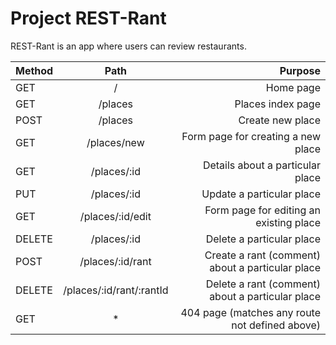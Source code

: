 # Project REST-Rant

REST-Rant is an app where users can review restaurants.

| Method      | Path        | Purpose       |
| :---        |    :----:   |          ---: |
| GET         | /           | Home page     |
| GET         | /places     | Places index page|
| POST        | /places     | Create new place|
| GET         | /places/new | Form page for creating a new place|
| GET         | /places/:id | Details about a particular place|
| PUT         | /places/:id	| Update a particular place|
| GET         | /places/:id/edit | Form page for editing an existing place |
| DELETE      | /places/:id | Delete a particular place |
| POST        | /places/:id/rant | Create a rant (comment) about a particular place|
| DELETE|/places/:id/rant/:rantId |Delete a rant (comment) about a particular place|
|GET          | *               |404 page (matches any route not defined above)